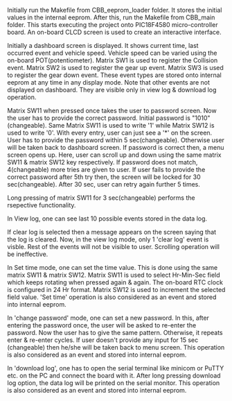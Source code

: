 Initially run the Makefile from CBB_eeprom_loader folder. It stores the initial values in the internal eeprom. After this, run the Makefile from CBB_main folder. This starts executing the project onto PIC18F4580 micro-controller board. An on-board CLCD screen is used to create an interactive interface.

Initially a dashboard screen is displayed. It shows current time, last occurred event and vehicle speed. Vehicle speed can be varied using the on-board POT(potentiometer). Matrix SW1 is used to register the Collision event. Matrix SW2 is used to register the gear up event. Matrix SW3 is used to register the gear down event. These event types are stored onto internal eeprom at any time in any display mode. Note that other events are not displayed on dashboard. They are visible only in view log & download log operation.

Matrix SW11 when pressed once takes the user to password screen. Now the user has to provide the correct password. Initial password is "1010"(changeable). Same Matrix SW11 is used to write '1' while Matrix SW12 is used to write '0'. With every entry, user can just see a '*' on the screen. User has to provide the password within 5 sec(changeable). Otherwise user will be taken back to dashboard screen. If password is correct then, a menu screen opens up. Here, user can scroll up and down using the same matrix SW11 & matrix SW12 key respectively. If password does not match, 4(changeable) more tries are given to user. If user fails to provide the correct password after 5th try then, the screen will be locked for 30 sec(changeable). After 30 sec, user can retry again further 5 times.

Long pressing of matrix SW11 for 3 sec(changeable) performs the rsepective functionality.

In View log, one can see last 10 possible events stored in the data log.

If clear log is selected then a message appears on the screen saying that the log is cleared. Now, in the view log mode, only 1 'clear log' event is visble. Rest of the events will not be visible to user. Scrolling operation will be ineffective.

In Set time mode, one can set the time value. This is done using the same matrix SW11 & matrix SW12. Matrix SW11 is used to select Hr-Min-Sec field which keeps rotating when pressed again & again. The on-board RTC clock is configured in 24 Hr format. Matrix SW12 is used to increment the selected field value. 'Set time' operation is also considered as an event and stored into internal eeprom.

In 'change password' mode, one can set a new password. In this, after entering the password once, the user will be asked to re-enter the password. Now the user has to give the same pattern. Otherwise, it repeats enter & re-enter cycles. If user doesn't provide any input for 15 sec (changeable) then he/she will be taken back to menu screen. This operation is also considered as an event and stored into internal eeprom.

In 'download log', one has to open the serial terminal like minicom or PuTTY etc. on the PC and connect the board with it. After long pressing download log option, the data log will be printed on the serial monitor. This operation is also considered as an event and stored into internal eeprom.
